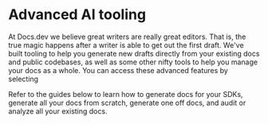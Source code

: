 # Advanced AI tooling

At Docs.dev we believe great writers are really great editors. That is, the true magic happens after a writer is able to get out the first draft. We've built tooling to help you generate new drafts directly from your existing docs and public codebases, as well as some other nifty tools to help you manage your docs as a whole. You can access these advanced features by selecting

Refer to the guides below to learn how to generate docs for your SDKs, generate all your docs from scratch, generate one off docs, and audit or analyze all your existing docs.

##
